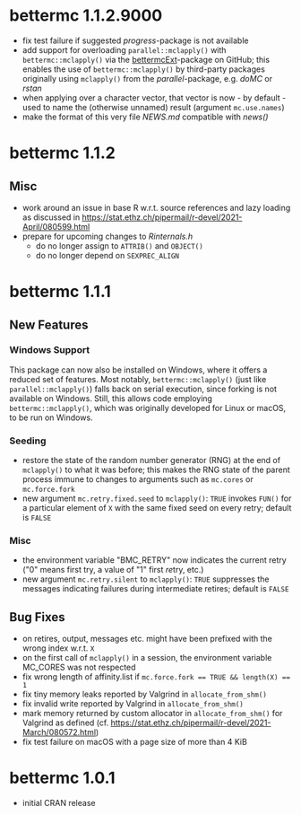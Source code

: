 # bettermc 1.1.2.9000

* fix test failure if suggested *progress*-package is not available
* add support for overloading `parallel::mclapply()` with `bettermc::mclapply()` via the [bettermcExt](https://github.com/gfkse/bettermcExt)-package on GitHub;
this enables the use of `bettermc::mclapply()` by third-party packages originally using `mclapply()` from the *parallel*-package, e.g. *doMC* or *rstan*
* when applying over a character vector, that vector is now - by default - used to name the (otherwise unnamed) result (argument `mc.use.names`)
* make the format of this very file *NEWS.md* compatible with *news()*

# bettermc 1.1.2

## Misc
* work around an issue in base R w.r.t. source references and lazy loading as discussed in <https://stat.ethz.ch/pipermail/r-devel/2021-April/080599.html>
* prepare for upcoming changes to *Rinternals.h*
  * do no longer assign to `ATTRIB()` and `OBJECT()`
  * do no longer depend on `SEXPREC_ALIGN`

# bettermc 1.1.1

## New Features

### Windows Support
This package can now also be installed on Windows, where it offers a reduced set of features.
Most notably, `bettermc::mclapply()` (just like `parallel::mclapply()`) falls back on serial execution, since forking is not available on Windows.
Still, this allows code employing `bettermc::mclapply()`, which was originally developed for Linux or macOS, to be run on Windows.

### Seeding
* restore the state of the random number generator (RNG) at the end of `mclapply()` to what it was before; this makes the RNG state of the parent process immune to changes to arguments such as `mc.cores` or `mc.force.fork`
* new argument `mc.retry.fixed.seed` to `mclapply()`: `TRUE` invokes `FUN()` for a particular element of `X` with the same fixed seed on every retry; default is `FALSE`

### Misc
* the environment variable "BMC_RETRY" now indicates the current retry ("0" means first try, a value of "1" first *re*try, etc.)
* new argument `mc.retry.silent` to `mclapply()`: `TRUE` suppresses the messages indicating failures during intermediate retires; default is `FALSE`

## Bug Fixes
* on retires, output, messages etc. might have been prefixed with the wrong index w.r.t. `X`
* on the first call of `mclapply()` in a session, the environment variable MC_CORES was not respected
* fix wrong length of affinity.list if `mc.force.fork == TRUE && length(X) == 1`
* fix tiny memory leaks reported by Valgrind in `allocate_from_shm()`
* fix invalid write reported by Valgrind in `allocate_from_shm()`
* mark memory returned by custom allocator in `allocate_from_shm()` for Valgrind as defined (cf. <https://stat.ethz.ch/pipermail/r-devel/2021-March/080572.html>)
* fix test failure on macOS with a page size of more than 4 KiB

# bettermc 1.0.1
* initial CRAN release
